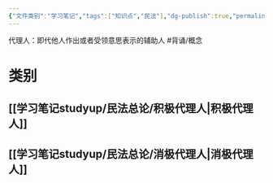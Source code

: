 ```yaml
---
{"文件类别":"学习笔记","tags":["知识点","民法"],"dg-publish":true,"permalink":"/学习笔记studyup/民法总论/代理人/","dgPassFrontmatter":true,"created":"2024-07-30T11:05:53.426+08:00","updated":"2024-11-17T15:08:16.617+08:00"}
---
```


代理人：即代他人作出或者受领意思表示的辅助人 #背诵/概念 
# 类别
## [[学习笔记studyup/民法总论/积极代理人\|积极代理人]]
## [[学习笔记studyup/民法总论/消极代理人\|消极代理人]]